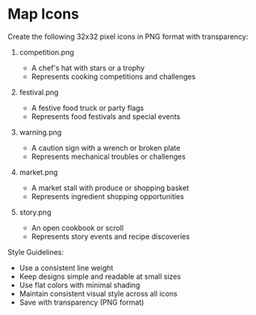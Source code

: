 # Map Icons

Create the following 32x32 pixel icons in PNG format with transparency:

1. competition.png
   - A chef's hat with stars or a trophy
   - Represents cooking competitions and challenges

2. festival.png
   - A festive food truck or party flags
   - Represents food festivals and special events

3. warning.png
   - A caution sign with a wrench or broken plate
   - Represents mechanical troubles or challenges

4. market.png
   - A market stall with produce or shopping basket
   - Represents ingredient shopping opportunities

5. story.png
   - An open cookbook or scroll
   - Represents story events and recipe discoveries

Style Guidelines:
- Use a consistent line weight
- Keep designs simple and readable at small sizes
- Use flat colors with minimal shading
- Maintain consistent visual style across all icons
- Save with transparency (PNG format)